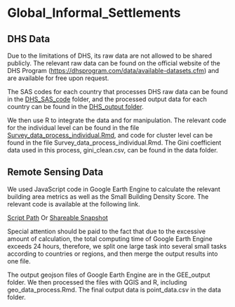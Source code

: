 # Global_Informal_Settlements

## DHS Data

Due to the limitations of DHS, its raw data are not allowed to be shared publicly. The relevant raw data can be found on the official website of the DHS Program (https://dhsprogram.com/data/available-datasets.cfm) and are available for free upon request.

The SAS codes for each country that processes DHS raw data can be found in the [DHS_SAS_code](DHS_SAS_code) folder, and the processed output data for each country can be found in the [DHS_output folder](Global_Informal_Settlements/DHS_output).

We then use R to integrate the data and for manipulation. The relevant code for the individual level can be found in the file [Survey_data_process_individual.Rmd](Survey_data_process_individual.Rmd), and code for cluster level can be found in the file Survey_data_process_individual.Rmd. The Gini coefficient data used in this process, gini_clean.csv, can be found in the data folder.





## Remote Sensing Data

We used JavaScript code in Google Earth Engine to calculate the relevant building area metrics as well as the Small Building Density Score. The relevant code is available at the following link. 

[Script Path](https://code.earthengine.google.com/?scriptPath=users%2FDanteChen0825%2FGlobal_Informal_Settlements%3AData_Processing) Or
[Shareable Snapshot](https://code.earthengine.google.com/d27b6083956925d1113667b9f3358a30)

Special attention should be paid to the fact that due to the excessive amount of calculation, the total computing time of Google Earth Engine exceeds 24 hours, therefore, we split one large task into several small tasks according to countries or regions, and then merge the output results into one file. 

The output geojson files of Google Earth Engine are in the GEE_output folder. We then processed the files with QGIS and R, including geo_data_process.Rmd. The final output data is point_data.csv in the data folder.
